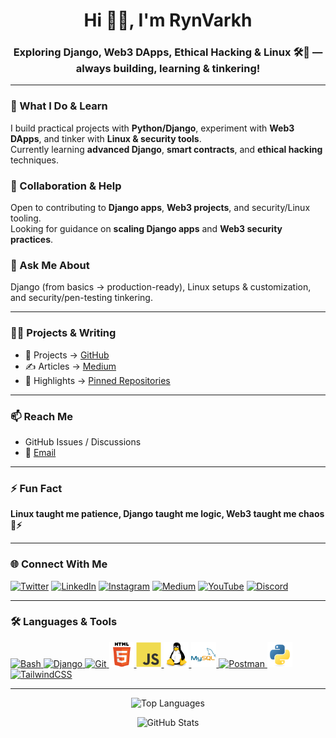 <h1 align="center">Hi 👋🏻, I'm RynVarkh</h1>
<h3 align="center">Exploring Django, Web3 DApps, Ethical Hacking & Linux 🛠️🐧 — always building, learning & tinkering!</h3>

---

### 🔧 What I Do & Learn
I build practical projects with **Python/Django**, experiment with **Web3 DApps**, and tinker with **Linux & security tools**.  
Currently learning **advanced Django**, **smart contracts**, and **ethical hacking** techniques.  

### 🤝 Collaboration & Help
Open to contributing to **Django apps**, **Web3 projects**, and security/Linux tooling.  
Looking for guidance on **scaling Django apps** and **Web3 security practices**.  

### 💬 Ask Me About
Django (from basics → production-ready), Linux setups & customization, and security/pen-testing tinkering.

---

### 👨‍💻 Projects & Writing
- 📂 Projects → [GitHub](https://github.com/RynVarkh)  
- ✍️ Articles → [Medium](https://medium.com/@rynvarkh)  
- 📄 Highlights → [Pinned Repositories](https://github.com/RynVarkh?tab=repositories)

---

### 📫 Reach Me
- GitHub Issues / Discussions  
- 📧 [Email](mailto:rynvarkh@gmail.com)

---

### ⚡ Fun Fact
**Linux taught me patience, Django taught me logic, Web3 taught me chaos 🐧⚡**

---

<h3 align="left">🌐 Connect With Me</h3>
<p align="left">
<a href="https://twitter.com/rynvarkh" target="_blank"><img src="https://raw.githubusercontent.com/rahuldkjain/github-profile-readme-generator/master/src/images/icons/Social/twitter.svg" alt="Twitter" width="30" height="30"/></a>
<a href="https://linkedin.com/in/rynvarkh" target="_blank"><img src="https://raw.githubusercontent.com/rahuldkjain/github-profile-readme-generator/master/src/images/icons/Social/linked-in-alt.svg" alt="LinkedIn" width="30" height="30"/></a>
<a href="https://instagram.com/rynvarkh" target="_blank"><img src="https://raw.githubusercontent.com/rahuldkjain/github-profile-readme-generator/master/src/images/icons/Social/instagram.svg" alt="Instagram" width="30" height="30"/></a>
<a href="https://medium.com/@rynvarkh" target="_blank"><img src="https://raw.githubusercontent.com/rahuldkjain/github-profile-readme-generator/master/src/images/icons/Social/medium.svg" alt="Medium" width="30" height="30"/></a>
<a href="https://www.youtube.com/c/rynvarkh" target="_blank"><img src="https://raw.githubusercontent.com/rahuldkjain/github-profile-readme-generator/master/src/images/icons/Social/youtube.svg" alt="YouTube" width="30" height="30"/></a>
<a href="https://discord.gg/1340344377683480708" target="_blank"><img src="https://raw.githubusercontent.com/rahuldkjain/github-profile-readme-generator/master/src/images/icons/Social/discord.svg" alt="Discord" width="30" height="30"/></a>
</p>

---

<h3 align="left">🛠️ Languages & Tools</h3>
<p align="left"> 
<a href="https://www.gnu.org/software/bash/" target="_blank"> <img src="https://www.vectorlogo.zone/logos/gnu_bash/gnu_bash-icon.svg" alt="Bash" width="40" height="40"/> </a> 
<a href="https://www.djangoproject.com/" target="_blank"> <img src="https://cdn.worldvectorlogo.com/logos/django.svg" alt="Django" width="40" height="40"/> </a> 
<a href="https://git-scm.com/" target="_blank"> <img src="https://www.vectorlogo.zone/logos/git-scm/git-scm-icon.svg" alt="Git" width="40" height="40"/> </a> 
<a href="https://www.w3.org/html/" target="_blank"> <img src="https://raw.githubusercontent.com/devicons/devicon/master/icons/html5/html5-original-wordmark.svg" alt="HTML5" width="40" height="40"/> </a> 
<a href="https://developer.mozilla.org/en-US/docs/Web/JavaScript" target="_blank"> <img src="https://raw.githubusercontent.com/devicons/devicon/master/icons/javascript/javascript-original.svg" alt="JavaScript" width="40" height="40"/> </a> 
<a href="https://www.linux.org/" target="_blank"> <img src="https://raw.githubusercontent.com/devicons/devicon/master/icons/linux/linux-original.svg" alt="Linux" width="40" height="40"/> </a> 
<a href="https://www.mysql.com/" target="_blank"> <img src="https://raw.githubusercontent.com/devicons/devicon/master/icons/mysql/mysql-original-wordmark.svg" alt="MySQL" width="40" height="40"/> </a> 
<a href="https://postman.com" target="_blank"> <img src="https://www.vectorlogo.zone/logos/getpostman/getpostman-icon.svg" alt="Postman" width="40" height="40"/> </a> 
<a href="https://www.python.org" target="_blank"> <img src="https://raw.githubusercontent.com/devicons/devicon/master/icons/python/python-original.svg" alt="Python" width="40" height="40"/> </a> 
<a href="https://tailwindcss.com/" target="_blank"> <img src="https://www.vectorlogo.zone/logos/tailwindcss/tailwindcss-icon.svg" alt="TailwindCSS" width="40" height="40"/> </a> 
</p>

---

<p align="center">
<img src="https://github-readme-stats.vercel.app/api/top-langs?username=rynvarkh&show_icons=true&locale=en&layout=compact" alt="Top Languages" />
</p>

<p align="center">
<img src="https://github-readme-stats.vercel.app/api?username=rynvarkh&show_icons=true&locale=en" alt="GitHub Stats" />
</p>
